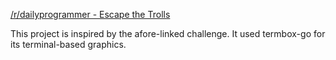 [/r/dailyprogrammer - Escape the Trolls](https://www.reddit.com/r/dailyprogrammer/comments/4vrb8n/weekly_25_escape_the_trolls/)

This project is inspired by the afore-linked challenge. It used termbox-go for its terminal-based graphics.